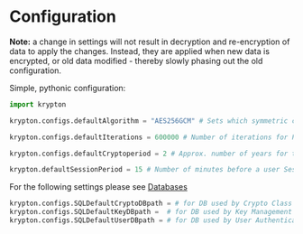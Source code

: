 # Configuration

**Note:** a change in settings will not result in decryption and re-encryption of data to apply the changes. Instead, they are applied when new data is encrypted, or old data modified - thereby slowly phasing out the old configuration.

Simple, pythonic configuration:

```python
import krypton

krypton.configs.defaultAlgorithm = "AES256GCM" # Sets which symmetric cipher to use (currently only AES256GCM is supported)

krypton.configs.defaultIterations = 600000 # Number of iterations for PBKDF2

krypton.configs.defaultCryptoperiod = 2 # Approx. number of years for the cryptoperiod of a key

krypton.defaultSessionPeriod = 15 # Number of minutes before a user Session is destroyed.
```

For the following settings please see [Databases](README-DATABASES.md)

```python
krypton.configs.SQLDefaultCryptoDBpath = # for DB used by Crypto Class
krypton.configs.SQLDefaultKeyDBpath =  # for DB used by Key Management System (you most likely don't need this)
krypton.configs.SQLDefaultUserDBpath = # for DB used by User Authentication System
```
